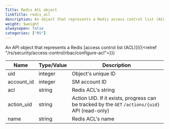 ```yaml
---
Title: Redis ACL object
linkTitle: redis_acl
description: An object that represents a Redis access control list (ACL)
weight: $weight
alwaysopen: false
categories: ["RS"]
---
```


An API object that represents a Redis [access control list (ACL)]({{<relref "/rs/security/access-control/rbac/configure-acl">}})

| Name | Type/Value | Description |
|------|------------|-------------|
| uid | integer | Object's unique ID |
| account_id | integer | SM account ID |
| acl | string | Redis ACL's string |
| action_uid | string | Action UID. If it exists, progress can be tracked by the `GET`&nbsp;`/actions/{uid}` API (read-only) |
| name | string | Redis ACL's name |
